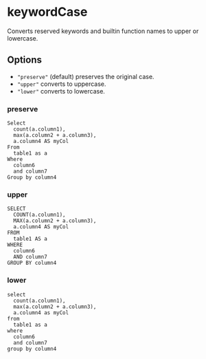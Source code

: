 # keywordCase

Converts reserved keywords and builtin function names to upper or lowercase.

## Options

- `"preserve"` (default) preserves the original case.
- `"upper"` converts to uppercase.
- `"lower"` converts to lowercase.

### preserve

```
Select
  count(a.column1),
  max(a.column2 + a.column3),
  a.column4 AS myCol
From
  table1 as a
Where
  column6
  and column7
Group by column4
```

### upper

```
SELECT
  COUNT(a.column1),
  MAX(a.column2 + a.column3),
  a.column4 AS myCol
FROM
  table1 AS a
WHERE
  column6
  AND column7
GROUP BY column4
```

### lower

```
select
  count(a.column1),
  max(a.column2 + a.column3),
  a.column4 as myCol
from
  table1 as a
where
  column6
  and column7
group by column4
```
